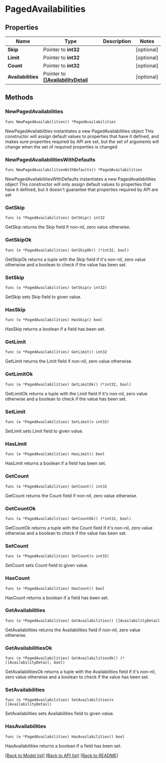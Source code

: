 # PagedAvailabilities

## Properties

Name | Type | Description | Notes
------------ | ------------- | ------------- | -------------
**Skip** | Pointer to **int32** |  | [optional] 
**Limit** | Pointer to **int32** |  | [optional] 
**Count** | Pointer to **int32** |  | [optional] 
**Availabilities** | Pointer to [**[]AvailabilityDetail**](AvailabilityDetail.md) |  | [optional] 

## Methods

### NewPagedAvailabilities

`func NewPagedAvailabilities() *PagedAvailabilities`

NewPagedAvailabilities instantiates a new PagedAvailabilities object
This constructor will assign default values to properties that have it defined,
and makes sure properties required by API are set, but the set of arguments
will change when the set of required properties is changed

### NewPagedAvailabilitiesWithDefaults

`func NewPagedAvailabilitiesWithDefaults() *PagedAvailabilities`

NewPagedAvailabilitiesWithDefaults instantiates a new PagedAvailabilities object
This constructor will only assign default values to properties that have it defined,
but it doesn't guarantee that properties required by API are set

### GetSkip

`func (o *PagedAvailabilities) GetSkip() int32`

GetSkip returns the Skip field if non-nil, zero value otherwise.

### GetSkipOk

`func (o *PagedAvailabilities) GetSkipOk() (*int32, bool)`

GetSkipOk returns a tuple with the Skip field if it's non-nil, zero value otherwise
and a boolean to check if the value has been set.

### SetSkip

`func (o *PagedAvailabilities) SetSkip(v int32)`

SetSkip sets Skip field to given value.

### HasSkip

`func (o *PagedAvailabilities) HasSkip() bool`

HasSkip returns a boolean if a field has been set.

### GetLimit

`func (o *PagedAvailabilities) GetLimit() int32`

GetLimit returns the Limit field if non-nil, zero value otherwise.

### GetLimitOk

`func (o *PagedAvailabilities) GetLimitOk() (*int32, bool)`

GetLimitOk returns a tuple with the Limit field if it's non-nil, zero value otherwise
and a boolean to check if the value has been set.

### SetLimit

`func (o *PagedAvailabilities) SetLimit(v int32)`

SetLimit sets Limit field to given value.

### HasLimit

`func (o *PagedAvailabilities) HasLimit() bool`

HasLimit returns a boolean if a field has been set.

### GetCount

`func (o *PagedAvailabilities) GetCount() int32`

GetCount returns the Count field if non-nil, zero value otherwise.

### GetCountOk

`func (o *PagedAvailabilities) GetCountOk() (*int32, bool)`

GetCountOk returns a tuple with the Count field if it's non-nil, zero value otherwise
and a boolean to check if the value has been set.

### SetCount

`func (o *PagedAvailabilities) SetCount(v int32)`

SetCount sets Count field to given value.

### HasCount

`func (o *PagedAvailabilities) HasCount() bool`

HasCount returns a boolean if a field has been set.

### GetAvailabilities

`func (o *PagedAvailabilities) GetAvailabilities() []AvailabilityDetail`

GetAvailabilities returns the Availabilities field if non-nil, zero value otherwise.

### GetAvailabilitiesOk

`func (o *PagedAvailabilities) GetAvailabilitiesOk() (*[]AvailabilityDetail, bool)`

GetAvailabilitiesOk returns a tuple with the Availabilities field if it's non-nil, zero value otherwise
and a boolean to check if the value has been set.

### SetAvailabilities

`func (o *PagedAvailabilities) SetAvailabilities(v []AvailabilityDetail)`

SetAvailabilities sets Availabilities field to given value.

### HasAvailabilities

`func (o *PagedAvailabilities) HasAvailabilities() bool`

HasAvailabilities returns a boolean if a field has been set.


[[Back to Model list]](../README.md#documentation-for-models) [[Back to API list]](../README.md#documentation-for-api-endpoints) [[Back to README]](../README.md)



